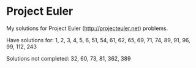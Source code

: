 # Project Euler #

My solutions for Project Euler (http://projecteuler.net) problems.

Have solutions for: 1, 2, 3, 4, 5, 6, 51, 54, 61, 62, 65, 69, 71, 74, 89, 91, 96, 99, 112, 243

Solutions not completed: 32, 60, 73, 81, 362, 389
